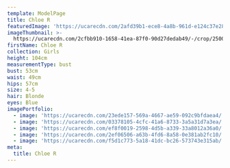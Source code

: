 ```yaml
---
template: ModelPage
title: Chloe R
featuredImage: 'https://ucarecdn.com/2afd39b1-ece8-4a8b-961d-e124c37e28a3/'
imageThumbnail: >-
  https://ucarecdn.com/2cfbb910-1658-41ea-87f0-90d27dedab49/-/crop/2500x3048/1784,0/-/preview/
firstName: Chloe R
collection: Girls
height: 104cm
measurementType: bust
bust: 53cm
waist: 49cm
hips: 57cm
size: 4-5
hair: Blonde
eyes: Blue
imagePortfolio:
  - image: 'https://ucarecdn.com/23ede157-569a-4667-ae59-092c9bfdaea4/'
  - image: 'https://ucarecdn.com/03378105-4cfc-41a6-8733-3a5a31d7a3ea/'
  - image: 'https://ucarecdn.com/ef8f0019-2598-4d5b-a339-33a8012a36a0/'
  - image: 'https://ucarecdn.com/2ef06506-a63b-4fd6-8a58-0e381ab2fc10/'
  - image: 'https://ucarecdn.com/f5d1c773-5a18-41dc-bc26-573743e315ab/'
meta:
  title: Chloe R
---
```


